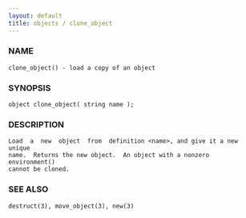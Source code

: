 ```yaml
---
layout: default
title: objects / clone_object
---
```






### NAME
    clone_object() - load a copy of an object


### SYNOPSIS
    object clone_object( string name );


### DESCRIPTION
    Load  a  new  object  from  definition <name>, and give it a new unique
    name.  Returns the new object.  An object with a nonzero  environment()
    cannot be cloned.


### SEE ALSO
    destruct(3), move_object(3), new(3)



